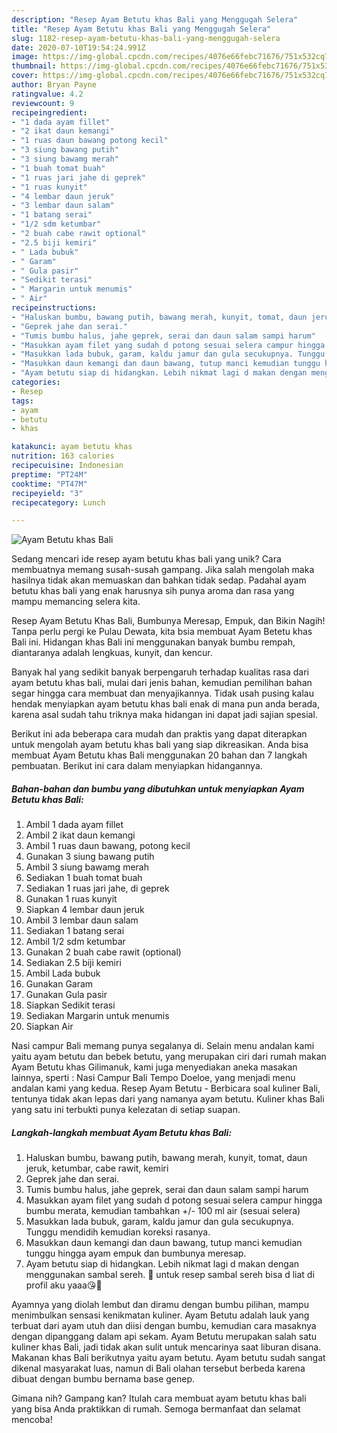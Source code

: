 ```yaml
---
description: "Resep Ayam Betutu khas Bali yang Menggugah Selera"
title: "Resep Ayam Betutu khas Bali yang Menggugah Selera"
slug: 1182-resep-ayam-betutu-khas-bali-yang-menggugah-selera
date: 2020-07-10T19:54:24.991Z
image: https://img-global.cpcdn.com/recipes/4076e66febc71676/751x532cq70/ayam-betutu-khas-bali-foto-resep-utama.jpg
thumbnail: https://img-global.cpcdn.com/recipes/4076e66febc71676/751x532cq70/ayam-betutu-khas-bali-foto-resep-utama.jpg
cover: https://img-global.cpcdn.com/recipes/4076e66febc71676/751x532cq70/ayam-betutu-khas-bali-foto-resep-utama.jpg
author: Bryan Payne
ratingvalue: 4.2
reviewcount: 9
recipeingredient:
- "1 dada ayam fillet"
- "2 ikat daun kemangi"
- "1 ruas daun bawang potong kecil"
- "3 siung bawang putih"
- "3 siung bawamg merah"
- "1 buah tomat buah"
- "1 ruas jari jahe di geprek"
- "1 ruas kunyit"
- "4 lembar daun jeruk"
- "3 lembar daun salam"
- "1 batang serai"
- "1/2 sdm ketumbar"
- "2 buah cabe rawit optional"
- "2.5 biji kemiri"
- " Lada bubuk"
- " Garam"
- " Gula pasir"
- "Sedikit terasi"
- " Margarin untuk menumis"
- " Air"
recipeinstructions:
- "Haluskan bumbu, bawang putih, bawang merah, kunyit, tomat, daun jeruk, ketumbar, cabe rawit, kemiri"
- "Geprek jahe dan serai."
- "Tumis bumbu halus, jahe geprek, serai dan daun salam sampi harum"
- "Masukkan ayam filet yang sudah d potong sesuai selera campur hingga bumbu merata, kemudian tambahkan +/- 100 ml air (sesuai selera)"
- "Masukkan lada bubuk, garam, kaldu jamur dan gula secukupnya. Tunggu mendidih kemudian koreksi rasanya."
- "Masukkan daun kemangi dan daun bawang, tutup manci kemudian tunggu hingga ayam empuk dan bumbunya meresap."
- "Ayam betutu siap di hidangkan. Lebih nikmat lagi d makan dengan menggunakan sambal sereh. 🤤 untuk resep sambal sereh bisa d liat di profil aku yaaa😘🥰"
categories:
- Resep
tags:
- ayam
- betutu
- khas

katakunci: ayam betutu khas 
nutrition: 163 calories
recipecuisine: Indonesian
preptime: "PT24M"
cooktime: "PT47M"
recipeyield: "3"
recipecategory: Lunch

---
```



![Ayam Betutu khas Bali](https://img-global.cpcdn.com/recipes/4076e66febc71676/751x532cq70/ayam-betutu-khas-bali-foto-resep-utama.jpg)

Sedang mencari ide resep ayam betutu khas bali yang unik? Cara membuatnya memang susah-susah gampang. Jika salah mengolah maka hasilnya tidak akan memuaskan dan bahkan tidak sedap. Padahal ayam betutu khas bali yang enak harusnya sih punya aroma dan rasa yang mampu memancing selera kita.

Resep Ayam Betutu Khas Bali, Bumbunya Meresap, Empuk, dan Bikin Nagih! Tanpa perlu pergi ke Pulau Dewata, kita bsia membuat Ayam Betetu khas Bali ini. Hidangan khas Bali ini menggunakan banyak bumbu rempah, diantaranya adalah lengkuas, kunyit, dan kencur.

Banyak hal yang sedikit banyak berpengaruh terhadap kualitas rasa dari ayam betutu khas bali, mulai dari jenis bahan, kemudian pemilihan bahan segar hingga cara membuat dan menyajikannya. Tidak usah pusing kalau hendak menyiapkan ayam betutu khas bali enak di mana pun anda berada, karena asal sudah tahu triknya maka hidangan ini dapat jadi sajian spesial.


Berikut ini ada beberapa cara mudah dan praktis yang dapat diterapkan untuk mengolah ayam betutu khas bali yang siap dikreasikan. Anda bisa membuat Ayam Betutu khas Bali menggunakan 20 bahan dan 7 langkah pembuatan. Berikut ini cara dalam menyiapkan hidangannya.

<!--inarticleads1-->

##### Bahan-bahan dan bumbu yang dibutuhkan untuk menyiapkan Ayam Betutu khas Bali:

1. Ambil 1 dada ayam fillet
1. Ambil 2 ikat daun kemangi
1. Ambil 1 ruas daun bawang, potong kecil
1. Gunakan 3 siung bawang putih
1. Ambil 3 siung bawamg merah
1. Sediakan 1 buah tomat buah
1. Sediakan 1 ruas jari jahe, di geprek
1. Gunakan 1 ruas kunyit
1. Siapkan 4 lembar daun jeruk
1. Ambil 3 lembar daun salam
1. Sediakan 1 batang serai
1. Ambil 1/2 sdm ketumbar
1. Gunakan 2 buah cabe rawit (optional)
1. Sediakan 2.5 biji kemiri
1. Ambil  Lada bubuk
1. Gunakan  Garam
1. Gunakan  Gula pasir
1. Siapkan Sedikit terasi
1. Sediakan  Margarin untuk menumis
1. Siapkan  Air


Nasi campur Bali memang punya segalanya di. Selain menu andalan kami yaitu ayam betutu dan bebek betutu, yang merupakan ciri dari rumah makan Ayam Betutu khas Gilimanuk, kami juga menyediakan aneka masakan lainnya, sperti : Nasi Campur Bali Tempo Doeloe, yang menjadi menu andalan kami yang kedua. Resep Ayam Betutu - Berbicara soal kuliner Bali, tentunya tidak akan lepas dari yang namanya ayam betutu. Kuliner khas Bali yang satu ini terbukti punya kelezatan di setiap suapan. 

<!--inarticleads2-->

##### Langkah-langkah membuat Ayam Betutu khas Bali:

1. Haluskan bumbu, bawang putih, bawang merah, kunyit, tomat, daun jeruk, ketumbar, cabe rawit, kemiri
1. Geprek jahe dan serai.
1. Tumis bumbu halus, jahe geprek, serai dan daun salam sampi harum
1. Masukkan ayam filet yang sudah d potong sesuai selera campur hingga bumbu merata, kemudian tambahkan +/- 100 ml air (sesuai selera)
1. Masukkan lada bubuk, garam, kaldu jamur dan gula secukupnya. Tunggu mendidih kemudian koreksi rasanya.
1. Masukkan daun kemangi dan daun bawang, tutup manci kemudian tunggu hingga ayam empuk dan bumbunya meresap.
1. Ayam betutu siap di hidangkan. Lebih nikmat lagi d makan dengan menggunakan sambal sereh. 🤤 untuk resep sambal sereh bisa d liat di profil aku yaaa😘🥰


Ayamnya yang diolah lembut dan diramu dengan bumbu pilihan, mampu menimbulkan sensasi kenikmatan kuliner. Ayam Betutu adalah lauk yang terbuat dari ayam utuh dan diisi dengan bumbu, kemudian cara masaknya dengan dipanggang dalam api sekam. Ayam Betutu merupakan salah satu kuliner khas Bali, jadi tidak akan sulit untuk mencarinya saat liburan disana. Makanan khas Bali berikutnya yaitu ayam betutu. Ayam betutu sudah sangat dikenal masyarakat luas, namun di Bali olahan tersebut berbeda karena dibuat dengan bumbu bernama base genep. 

Gimana nih? Gampang kan? Itulah cara membuat ayam betutu khas bali yang bisa Anda praktikkan di rumah. Semoga bermanfaat dan selamat mencoba!
